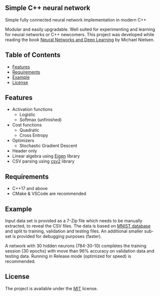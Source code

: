 ## Simple C++ neural network
Simple fully connected neural network implementation in modern C++

Modular and easily upgradable.
Well suited for experimenting and learning for neural networks or C++ newcomers.
This project was developed while reading the book [Neural Networks and Deep Learning](http://neuralnetworksanddeeplearning.com/index.html) by Michael Nielsen.


## Table of Contents

* [Features](#features)
* [Requirements](#requirements)
* [Example](#example)
* [License](#license)


## Features

* Activation functions
	* Logistic
	* Softmax (unfinished)
* Cost functions
	* Quadratic
	* Cross Entropy
* Optimizers
	* Stochastic Gradient Descent
* Header only
* Linear algebra using [Eigen](https://eigen.tuxfamily.org/index.php?title=Main_Page) library
* CSV parsing using [csv2](https://github.com/p-ranav/csv2) library


## Requirements

* C++17 and above
* CMake & VSCode are recommended


## Example
Input data set is provided as a 7-Zip file which needs to be manually extracted, to reveal the CSV files.
The data is based on [MNIST database](http://yann.lecun.com/exdb/mnist/) and split to training, validation and testing files.
An additional smaller sub-set is provided for debugging purposes (faster).

A network with 30 hidden neurons (784-30-10) completes the training session (30 epochs) with move than 96% accuracy on validation data and testing data.
Running in Release mode (optimized for speed) is recommended.


## License

The project is available under the [MIT](https://opensource.org/licenses/MIT) license.
